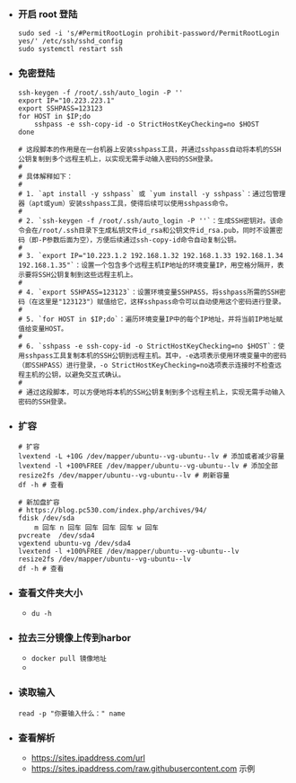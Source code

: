 
- ### 开启 root 登陆
    ```shell
    sudo sed -i 's/#PermitRootLogin prohibit-password/PermitRootLogin yes/' /etc/ssh/sshd_config
    sudo systemctl restart ssh
    ```
- ### 免密登陆
    ```shell
    ssh-keygen -f /root/.ssh/auto_login -P ''
    export IP="10.223.223.1"
    export SSHPASS=123123
    for HOST in $IP;do
        sshpass -e ssh-copy-id -o StrictHostKeyChecking=no $HOST
    done

    # 这段脚本的作用是在一台机器上安装sshpass工具，并通过sshpass自动将本机的SSH公钥复制到多个远程主机上，以实现无需手动输入密码的SSH登录。
    # 
    # 具体解释如下：
    # 
    # 1. `apt install -y sshpass` 或 `yum install -y sshpass`：通过包管理器（apt或yum）安装sshpass工具，使得后续可以使用sshpass命令。
    # 
    # 2. `ssh-keygen -f /root/.ssh/auto_login -P ''`：生成SSH密钥对。该命令会在/root/.ssh目录下生成私钥文件id_rsa和公钥文件id_rsa.pub，同时不设置密码（即-P参数后面为空），方便后续通过ssh-copy-id命令自动复制公钥。
    # 
    # 3. `export IP="10.223.1.2 192.168.1.32 192.168.1.33 192.168.1.34 192.168.1.35"`：设置一个包含多个远程主机IP地址的环境变量IP，用空格分隔开，表示要将SSH公钥复制到这些远程主机上。
    # 
    # 4. `export SSHPASS=123123`：设置环境变量SSHPASS，将sshpass所需的SSH密码（在这里是"123123"）赋值给它，这样sshpass命令可以自动使用这个密码进行登录。
    # 
    # 5. `for HOST in $IP;do`：遍历环境变量IP中的每个IP地址，并将当前IP地址赋值给变量HOST。
    # 
    # 6. `sshpass -e ssh-copy-id -o StrictHostKeyChecking=no $HOST`：使用sshpass工具复制本机的SSH公钥到远程主机。其中，-e选项表示使用环境变量中的密码（即SSHPASS）进行登录，-o StrictHostKeyChecking=no选项表示连接时不检查远程主机的公钥，以避免交互式确认。
    # 
    # 通过这段脚本，可以方便地将本机的SSH公钥复制到多个远程主机上，实现无需手动输入密码的SSH登录。
    
    ```
- ### 扩容
    ```shell
    # 扩容
    lvextend -L +10G /dev/mapper/ubuntu--vg-ubuntu--lv # 添加或者减少容量
    lvextend -l +100%FREE /dev/mapper/ubuntu--vg-ubuntu--lv # 添加全部
    resize2fs /dev/mapper/ubuntu--vg-ubuntu--lv # 刷新容量
    df -h # 查看

    # 新加盘扩容
    # https://blog.pc530.com/index.php/archives/94/
    fdisk /dev/sda
        m 回车 n 回车 回车 回车 回车 w 回车
    pvcreate  /dev/sda4
    vgextend ubuntu-vg /dev/sda4
    lvextend -l +100%FREE /dev/mapper/ubuntu--vg-ubuntu--lv
    resize2fs /dev/mapper/ubuntu--vg-ubuntu--lv 
    df -h # 查看
    ```
- ### 查看文件夹大小
    - `du -h`
- ### 拉去三分镜像上传到harbor
    - `docker pull 镜像地址`
    - 
- ### 读取输入
    ```shell
    read -p "你要输入什么：" name
    ```

- ### 查看解析
    - https://sites.ipaddress.com/url
    - https://sites.ipaddress.com/raw.githubusercontent.com 示例